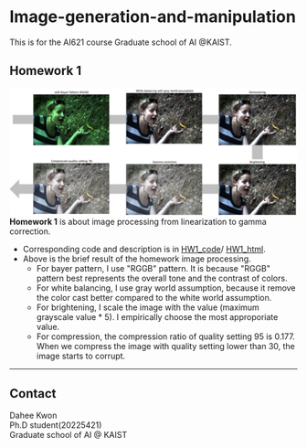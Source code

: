 # Image-generation-and-manipulation
This is for the AI621 course Graduate school of AI @KAIST. 



## Homework 1

![hw1](assets/hw1_results.png)
**Homework 1** is about image processing from linearization to gamma correction. 
- Corresponding code and description is in [HW1_code](https://github.com/daheekwon/Image-generation-and-manipulation/blob/1d4bd2dc968a1fe79c54da30ecda763eaf9fd2f9/20225421_HW1.ipynb)/ [HW1_html](https://github.com/daheekwon/Image-generation-and-manipulation/blob/21cf76874143784cb3c55c434bddd964364c7832/20225421_HW1.html).
- Above is the brief result of the homework image processing. 
  - For bayer pattern, I use "RGGB" pattern. It is because "RGGB" pattern best represents the overall tone and the contrast of colors. 
  - For white balancing, I use gray world assumption, because it remove the color cast better compared to the white world assumption. 
  - For brightening, I scale the image with the value (maximum grayscale value * 5). I empirically choose the most approporiate value. 
  - For compression, the compression ratio of quality setting 95 is 0.177. When we compress the image with quality setting lower than 30, the image starts to corrupt. 



-------------------------------------------------
## Contact
Dahee Kwon \
Ph.D student(20225421) \
Graduate school of AI @ KAIST 
